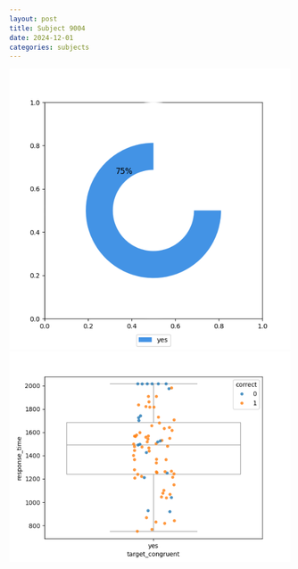 ```yaml
---
layout: post
title: Subject 9004
date: 2024-12-01
categories: subjects
---
```


![](data/9004/run-32/9004_accuracy_target_congruence.png)
![](data/9004/run-32/9004_rt_congruence.png)

